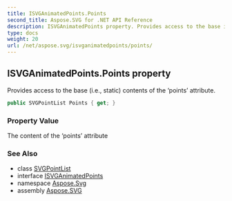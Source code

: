 ```yaml
---
title: ISVGAnimatedPoints.Points
second_title: Aspose.SVG for .NET API Reference
description: ISVGAnimatedPoints property. Provides access to the base i.e. static contents of the points attribute
type: docs
weight: 20
url: /net/aspose.svg/isvganimatedpoints/points/
---
```

## ISVGAnimatedPoints.Points property

Provides access to the base (i.e., static) contents of the ‘points’ attribute.

```csharp
public SVGPointList Points { get; }
```

### Property Value

The content of the ‘points’ attribute

### See Also

* class [SVGPointList](../../../aspose.svg.datatypes/svgpointlist/)
* interface [ISVGAnimatedPoints](../)
* namespace [Aspose.Svg](../../../aspose.svg/)
* assembly [Aspose.SVG](../../../)
